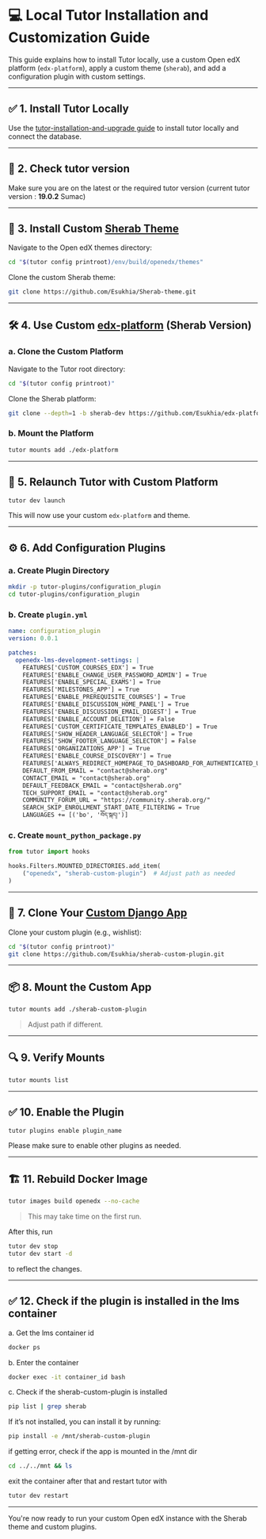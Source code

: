 # 💻 Local Tutor Installation and Customization Guide

This guide explains how to install Tutor locally, use a custom Open edX platform (`edx-platform`), apply a custom theme (`sherab`), and add a configuration plugin with custom settings.

---

## ✅ 1. Install Tutor Locally

Use the [tutor-installation-and-upgrade guide](https://github.com/Esukhia/Sherab-Documentation/blob/main/tutor_install_and_upgrade_guide.md) to install tutor locally and connect the database.

---

## 🚀 2. Check tutor version
Make sure you are on the latest or the required tutor version 
(current tutor version : **19.0.2** Sumac)

---

## 🎨 3. Install Custom [Sherab Theme](https://github.com/Esukhia/Sherab-theme)

Navigate to the Open edX themes directory:

```bash
cd "$(tutor config printroot)/env/build/openedx/themes"
```

Clone the custom Sherab theme:

```bash
git clone https://github.com/Esukhia/Sherab-theme.git 
```

---

## 🛠 4. Use Custom [edx-platform](https://github.com/Esukhia/edx-platform) (Sherab Version)

### a. Clone the Custom Platform

Navigate to the Tutor root directory:

```bash
cd "$(tutor config printroot)"
```

Clone the Sherab platform:

```bash
git clone --depth=1 -b sherab-dev https://github.com/Esukhia/edx-platform.git
```

### b. Mount the Platform

```bash
tutor mounts add ./edx-platform
```

---

## 🔁 5. Relaunch Tutor with Custom Platform

```bash
tutor dev launch
```

This will now use your custom `edx-platform` and theme.

---

## ⚙️ 6. Add Configuration Plugins

### a. Create Plugin Directory

```bash
mkdir -p tutor-plugins/configuration_plugin
cd tutor-plugins/configuration_plugin
```

### b. Create `plugin.yml`

```yaml
name: configuration_plugin
version: 0.0.1

patches:
  openedx-lms-development-settings: |
    FEATURES['CUSTOM_COURSES_EDX'] = True
    FEATURES['ENABLE_CHANGE_USER_PASSWORD_ADMIN'] = True
    FEATURES['ENABLE_SPECIAL_EXAMS'] = True
    FEATURES['MILESTONES_APP'] = True
    FEATURES['ENABLE_PREREQUISITE_COURSES'] = True
    FEATURES['ENABLE_DISCUSSION_HOME_PANEL'] = True
    FEATURES['ENABLE_DISCUSSION_EMAIL_DIGEST'] = True
    FEATURES['ENABLE_ACCOUNT_DELETION'] = False
    FEATURES['CUSTOM_CERTIFICATE_TEMPLATES_ENABLED'] = True
    FEATURES['SHOW_HEADER_LANGUAGE_SELECTOR'] = True
    FEATURES['SHOW_FOOTER_LANGUAGE_SELECTOR'] = False
    FEATURES['ORGANIZATIONS_APP'] = True
    FEATURES['ENABLE_COURSE_DISCOVERY'] = True
    FEATURES['ALWAYS_REDIRECT_HOMEPAGE_TO_DASHBOARD_FOR_AUTHENTICATED_USER'] = False
    DEFAULT_FROM_EMAIL = "contact@sherab.org"
    CONTACT_EMAIL = "contact@sherab.org"
    DEFAULT_FEEDBACK_EMAIL = "contact@sherab.org"
    TECH_SUPPORT_EMAIL = "contact@sherab.org"
    COMMUNITY_FORUM_URL = "https://community.sherab.org/"
    SEARCH_SKIP_ENROLLMENT_START_DATE_FILTERING = True
    LANGUAGES += [('bo', 'བོད་སྐད།')]
```

### c. Create `mount_python_package.py`

```python
from tutor import hooks

hooks.Filters.MOUNTED_DIRECTORIES.add_item(
    ("openedx", "sherab-custom-plugin")  # Adjust path as needed
)
```

---

## 🧩 7. Clone Your [Custom Django App](https://github.com/Esukhia/sherab-custom-plugin)

Clone your custom plugin (e.g., wishlist):

```bash
cd "$(tutor config printroot)"
git clone https://github.com/Esukhia/sherab-custom-plugin.git
```

---

## 📦 8. Mount the Custom App

```bash
tutor mounts add ./sherab-custom-plugin
```

> Adjust path if different.

---

## 🔍 9. Verify Mounts

```bash
tutor mounts list
```

---

## ✅ 10. Enable the Plugin

```bash
tutor plugins enable plugin_name
```

Please make sure to enable other plugins as needed.

---
## 🏗 11. Rebuild Docker Image

```bash
tutor images build openedx --no-cache
```
> This may take time on the first run.

After this, run 
```bash
tutor dev stop
tutor dev start -d
```
to reflect the changes.

---
## ✅ 12. Check if the plugin is installed in the lms container

a. Get the lms container id

```bash
docker ps 
```
b. Enter the container
```bash
docker exec -it container_id bash
```
c. Check if the sherab-custom-plugin is installed
```bash
pip list | grep sherab
```
If it’s not installed, you can install it by running:
```bash
pip install -e /mnt/sherab-custom-plugin
```
if getting error, check if the app is mounted in the /mnt dir
```bash
cd ../../mnt && ls
```

exit the container after that and restart tutor with 
```bash
tutor dev restart
```
---

You're now ready to run your custom Open edX instance with the Sherab theme and custom plugins.
